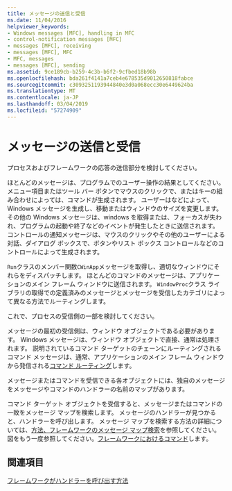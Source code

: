 ```yaml
---
title: メッセージの送信と受信
ms.date: 11/04/2016
helpviewer_keywords:
- Windows messages [MFC], handling in MFC
- control-notification messages [MFC]
- messages [MFC], receiving
- messages [MFC], MFC
- MFC, messages
- messages [MFC], sending
ms.assetid: 9ce189cb-b259-4c3b-b6f2-9cfbed18b98b
ms.openlocfilehash: bda261f4141a7ceb4e678535d9012650818fabce
ms.sourcegitcommit: c3093251193944840e3d0a068ecc30e6449624ba
ms.translationtype: MT
ms.contentlocale: ja-JP
ms.lasthandoff: 03/04/2019
ms.locfileid: "57274909"
---
```

# <a name="message-sending-and-receiving"></a>メッセージの送信と受信

プロセスおよびフレームワークの応答の送信部分を検討してください。

ほとんどのメッセージは、プログラムでのユーザー操作の結果としてください。 メニュー項目またはツール バー ボタンでマウスのクリックで、またはキーの組み合わせによっては、コマンドが生成されます。 ユーザーはなどによって、Windows メッセージを生成し、移動またはウィンドウのサイズを変更します。 その他の Windows メッセージは、windows を取得または、フォーカスが失われ、プログラムの起動や終了などのイベントが発生したときに送信されます。 コントロールの通知メッセージは、マウスのクリックやその他のユーザーによる対話、ダイアログ ボックスで、ボタンやリスト ボックス コントロールなどのコントロールによって生成されます。

`Run`クラスのメンバー関数`CWinApp`メッセージを取得し、適切なウィンドウにそれらをディスパッチします。 ほとんどのコマンドのメッセージは、アプリケーションのメイン フレーム ウィンドウに送信されます。 `WindowProc`クラス ライブラリの取得での定義済みのメッセージとメッセージを受信したカテゴリによって異なる方法でルーティングします。

これで、プロセスの受信側の一部を検討してください。

メッセージの最初の受信側は、ウィンドウ オブジェクトである必要があります。 Windows メッセージは、ウィンドウ オブジェクトで直接、通常は処理されます。 説明されているコマンド ターゲットのチェーンにルーティングされるコマンド メッセージは、通常、アプリケーションのメイン フレーム ウィンドウから発信される[コマンド ルーティング](../mfc/command-routing.md)します。

メッセージまたはコマンドを受信できる各オブジェクトには、独自のメッセージをメッセージやコマンドのハンドラーの名前のマップがあります。

コマンド ターゲット オブジェクトを受信すると、メッセージまたはコマンドの一致をメッセージ マップを検索します。 メッセージのハンドラーが見つかると、ハンドラーを呼び出します。 メッセージ マップを検索する方法の詳細については、[方法、フレームワークのメッセージ マップ検索](../mfc/how-the-framework-searches-message-maps.md)を参照してください。 図をもう一度参照してください。[フレームワークにおけるコマンド](../mfc/user-interface-objects-and-command-ids.md)します。

## <a name="see-also"></a>関連項目

[フレームワークがハンドラーを呼び出す方法](../mfc/how-the-framework-calls-a-handler.md)
